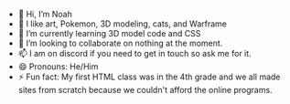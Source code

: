 - 👋 Hi, I’m Noah
- 👀 I like art, Pokemon, 3D modeling, cats, and Warframe
- 🌱 I’m currently learning 3D model code and CSS
- 💞️ I’m looking to collaborate on nothing at the moment.
- 📫 I am on discord if you need to get in touch so ask me for it.
- 😄 Pronouns: He/Him
- ⚡ Fun fact: My first HTML class was in the 4th grade and we all made sites from scratch because we couldn't afford the online programs.

<!---
MaggotInfested/MaggotInfested is a ✨ special ✨ repository because its `README.md` (this file) appears on your GitHub profile.
You can click the Preview link to take a look at your changes.
--->
